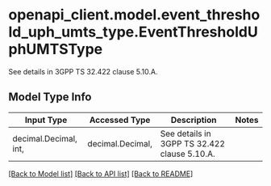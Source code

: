 # openapi_client.model.event_threshold_uph_umts_type.EventThresholdUphUMTSType

See details in 3GPP TS 32.422 clause 5.10.A.

## Model Type Info
Input Type | Accessed Type | Description | Notes
------------ | ------------- | ------------- | -------------
decimal.Decimal, int,  | decimal.Decimal,  | See details in 3GPP TS 32.422 clause 5.10.A. | 

[[Back to Model list]](../../README.md#documentation-for-models) [[Back to API list]](../../README.md#documentation-for-api-endpoints) [[Back to README]](../../README.md)


